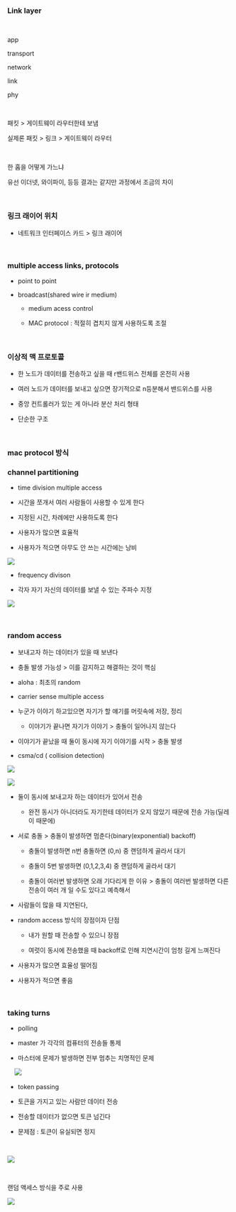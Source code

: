 ### Link layer

    

app

transport

network

link

phy

    

패킷 > 게이트웨이 라우터한테 보냄

실제론 패킷 > 링크 > 게이트웨이 라우터

    

한 홉을 어떻게 가느냐

유선 이더넷, 와이파이, 등등 결과는 같지만 과정에서 조금의 차이

    

### 링크 래이어 위치

- 네트워크 인터페이스 카드 > 링크 래이어

        

### multiple access links, protocols

- point to point

- broadcast(shared wire ir medium)
  
  - medium acess control
  
  - MAC protocol : 적절히 겹치지 않게 사용하도록 조절

    

### 이상적 맥 프로토콜

- 한 노드가 데이터를 전송하고 싶을 때 r밴드위스 전체를 온전히 사용

- 여러 노드가 데이터를 보내고 싶으면 장기적으로 n등분해서 밴드위스를 사용

- 중앙 컨트롤러가 있는 게 아니라 분산 처리 형태

- 단순한 구조

    

### mac protocol 방식

### channel partitioning

- time division multiple access

- 시간을 쪼개서 여러 사람들이 사용할 수 있게 한다

- 지정된 시간, 차례에만 사용하도록 한다

- 사용자가 많으면 효율적

- 사용자가 적으면 아무도 안 쓰는 시간에는 낭비

![](20230505_네트워크15_링크1_assets/2023-05-05-09-19-37-image.png)

- frequency divison

- 각자 자기 자신의 데이터를 보낼 수 있는 주파수 지정

![](20230505_네트워크15_링크1_assets/2023-05-05-09-20-33-image.png)

    

### random access

- 보내고자 하는 데이터가 있을 때 보낸다

- 충돌 발생 가능성 > 이를 감지하고 해결하는 것이 핵심

- aloha : 최초의 random

- carrier sense multiple access

- 누군가 이야기 하고있으면 자기가 할 얘기를 머릿속에 저장, 정리
  
  - 이야기가 끝나면 자기가 이야기 > 충돌이 일어나지 않는다

- 이야기가 끝났을 때 둘이 동시에 자기 이야기를 시작 > 충돌 발생

- csma/cd ( collision detection)

![](20230505_네트워크15_링크1_assets/2023-05-05-09-30-08-image.png)

![](20230505_네트워크15_링크1_assets/2023-05-05-09-30-18-image.png)

- 둘이 동시에 보내고자 하는 데이터가 있어서 전송
  
  - 완전 동시가 아니더라도 자기한테 데이터가 오지 않았기 때문에 전송 가능(딜레이 때문에)

- 서로 충돌 > 충돌이 발생하면 멈춘다(binary(exponential) backoff)
  
  - 충돌이 발생하면 n번 충돌하면 (0,n) 중 랜덤하게 골라서 대기
  
  - 충돌이 5번 발생하면 (0,1,2,3,4) 중 랜덤하게 골라서 대기
  
  - 충돌이 여러번 발생하면 오래 기다리게 한 이유 > 충돌이 여러번 발생하면 다른 전송이 여러 개 일 수도 있다고 예측해서

- 사람들이 많을 때 지연된다, 

- random access 방식의 장점이자 단점
  
  - 내가 원할 때 전송할 수  있으니 장점
  
  - 여럿이 동시에 전송했을 때 backoff로 인해 지연시간이 엄청 길게 느껴진다

- 사용자가 많으면 효율성 떨어짐

- 사용자가 적으면 좋음

    

### taking turns

- polling

- master 가 각각의 컴퓨터의 전송들 통제

- 마스터에 문제가 발생하면 전부 멈추는 치명적인 문제

    ![](20230505_네트워크15_링크1_assets/2023-05-05-09-44-49-image.png)



- token passing

- 토큰을 가지고 있는 사람만 데이터 전송

- 전송할 데이터가 없으면 토큰 넘긴다

- 문제점 : 토큰이 유실되면 정지

    

![](20230505_네트워크15_링크1_assets/2023-05-05-09-44-36-image.png)

    

랜덤 액세스 방식을 주로 사용

![](20230505_네트워크15_링크1_assets/2023-05-05-09-44-24-image.png)
